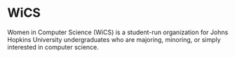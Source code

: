 # WiCS
Women in Computer Science (WiCS) is a student-run organization for Johns Hopkins University undergraduates who are majoring, minoring, or simply interested in computer science.
